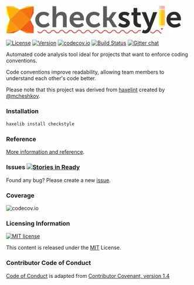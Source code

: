 ![logo](resources/logo.png)

[![License](https://img.shields.io/badge/license-MIT-blue.svg?style=flat)](http://opensource.org/licenses/MIT)
[![Version](https://img.shields.io/badge/haxelib-v2.0.0-orange.svg)](http://lib.haxe.org/p/checkstyle/)
[![codecov.io](https://codecov.io/github/HaxeCheckstyle/haxe-checkstyle/coverage.svg?branch=dev)](https://codecov.io/github/HaxeCheckstyle/haxe-checkstyle?branch=dev)
[![Build Status](https://travis-ci.org/HaxeCheckstyle/haxe-checkstyle.svg?branch=master)](https://travis-ci.org/HaxeCheckstyle/haxe-checkstyle) [![Gitter chat](https://badges.gitter.im/Join%20Chat.svg)](https://gitter.im/HaxeCheckstyle/haxe-checkstyle)

Automated code analysis tool ideal for projects that want to enforce coding conventions.

Code conventions improve readability, allowing team members to understand each other's code better.

Please note that this project was derived from [haxelint](https://github.com/mcheshkov/haxelint) created by [@mcheshkov](https://github.com/mcheshkov).

### Installation

```haxe
haxelib install checkstyle
```

### Reference

[More information and reference](https://adireddy.gitbooks.io/haxe-checkstyle/content/).

### Issues [![Stories in Ready](https://badge.waffle.io/HaxeCheckstyle/haxe-checkstyle.svg?label=ready&title=Ready)](http://waffle.io/HaxeCheckstyle/haxe-checkstyle)

Found any bug? Please create a new [issue](https://github.com/HaxeCheckstyle/haxe-checkstyle/issues/new).

### Coverage

![codecov.io](https://codecov.io/github/HaxeCheckstyle/haxe-checkstyle/branch.svg?branch=dev)

### Licensing Information ###

<a rel="license" href="http://opensource.org/licenses/MIT">
<img alt="MIT license" height="40" src="http://upload.wikimedia.org/wikipedia/commons/c/c3/License_icon-mit.svg" /></a>

This content is released under the [MIT](http://opensource.org/licenses/MIT) License.

### Contributor Code of Conduct ###

[Code of Conduct](https://github.com/CoralineAda/contributor_covenant) is adapted from [Contributor Covenant, version 1.4](http://contributor-covenant.org/version/1/4)
